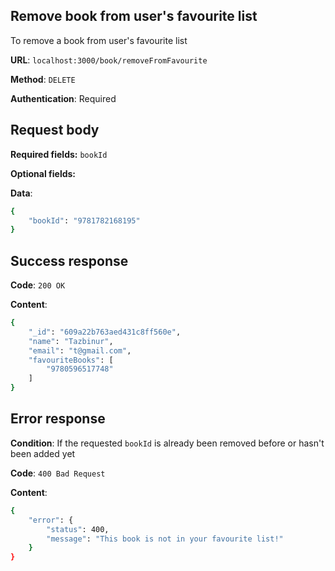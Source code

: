 ## Remove book from user's favourite list
To remove a book from user's favourite list

**URL**: `localhost:3000/book/removeFromFavourite`

**Method**: `DELETE`

**Authentication**: Required

## Request body
**Required fields:** `bookId`

**Optional fields:**

**Data**:
```bash
{
    "bookId": "9781782168195"
}
```

## Success response
**Code**: `200 OK`

**Content**:
```bash
{
    "_id": "609a22b763aed431c8ff560e",
    "name": "Tazbinur",
    "email": "t@gmail.com",
    "favouriteBooks": [
        "9780596517748"
    ]
}
```

## Error response
**Condition**: If the requested `bookId` is already been removed before or hasn't been added yet

**Code**: `400 Bad Request`

**Content**:
```bash
{
    "error": {
        "status": 400,
        "message": "This book is not in your favourite list!"
    }
}
```